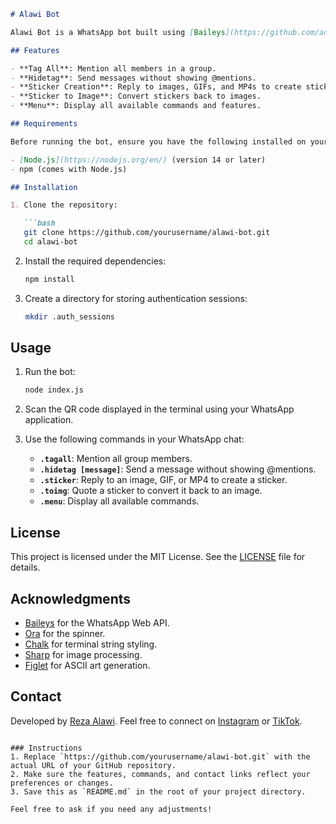 ```markdown
# Alawi Bot

Alawi Bot is a WhatsApp bot built using [Baileys](https://github.com/adiwajshing/Baileys), a Node.js library for interacting with the WhatsApp Web API. This bot comes with several features, including tagging all group members, hiding tags, and converting images and stickers.

## Features

- **Tag All**: Mention all members in a group.
- **Hidetag**: Send messages without showing @mentions.
- **Sticker Creation**: Reply to images, GIFs, and MP4s to create stickers.
- **Sticker to Image**: Convert stickers back to images.
- **Menu**: Display all available commands and features.

## Requirements

Before running the bot, ensure you have the following installed on your machine:

- [Node.js](https://nodejs.org/en/) (version 14 or later)
- npm (comes with Node.js)

## Installation

1. Clone the repository:

   ```bash
   git clone https://github.com/yourusername/alawi-bot.git
   cd alawi-bot
   ```

2. Install the required dependencies:

   ```bash
   npm install
   ```

3. Create a directory for storing authentication sessions:

   ```bash
   mkdir .auth_sessions
   ```

## Usage

1. Run the bot:

   ```bash
   node index.js
   ```

2. Scan the QR code displayed in the terminal using your WhatsApp application.

3. Use the following commands in your WhatsApp chat:

   - **`.tagall`**: Mention all group members.
   - **`.hidetag [message]`**: Send a message without showing @mentions.
   - **`.sticker`**: Reply to an image, GIF, or MP4 to create a sticker.
   - **`.toimg`**: Quote a sticker to convert it back to an image.
   - **`.menu`**: Display all available commands.

## License

This project is licensed under the MIT License. See the [LICENSE](LICENSE) file for details.

## Acknowledgments

- [Baileys](https://github.com/adiwajshing/Baileys) for the WhatsApp Web API.
- [Ora](https://github.com/sindresorhus/ora) for the spinner.
- [Chalk](https://github.com/chalk/chalk) for terminal string styling.
- [Sharp](https://github.com/lovell/sharp) for image processing.
- [Figlet](https://github.com/patorjk/figlet.js) for ASCII art generation.

## Contact

Developed by [Reza Alawi](https://github.com/rezaalawii). Feel free to connect on [Instagram](https://www.instagram.com/rezalawiii) or [TikTok](https://www.tiktok.com/@reza_alawi).
```

### Instructions
1. Replace `https://github.com/yourusername/alawi-bot.git` with the actual URL of your GitHub repository.
2. Make sure the features, commands, and contact links reflect your preferences or changes.
3. Save this as `README.md` in the root of your project directory.

Feel free to ask if you need any adjustments!
